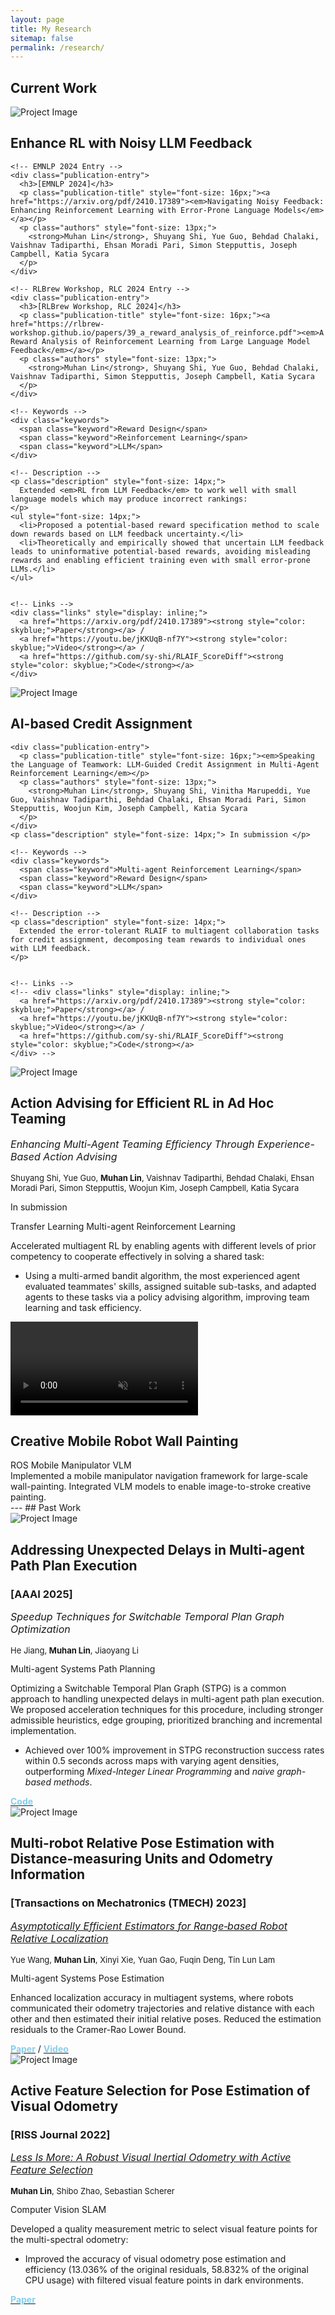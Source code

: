 ```yaml
---
layout: page
title: My Research
sitemap: false
permalink: /research/
---
```


## Current Work
<div class="project">
  <div class="project-image">
    <img src="/assets/img/overview_agent_training.svg" alt="Project Image" class="project-logo">
  </div>
  <div class="project-content">
    <h2>Enhance RL with Noisy LLM Feedback</h2>

    <!-- EMNLP 2024 Entry -->
    <div class="publication-entry">
      <h3>[EMNLP 2024]</h3>
      <p class="publication-title" style="font-size: 16px;"><a href="https://arxiv.org/pdf/2410.17389"><em>Navigating Noisy Feedback: Enhancing Reinforcement Learning with Error-Prone Language Models</em></a></p>
      <p class="authors" style="font-size: 13px;">
        <strong>Muhan Lin</strong>, Shuyang Shi, Yue Guo, Behdad Chalaki, Vaishnav Tadiparthi, Ehsan Moradi Pari, Simon Stepputtis, Joseph Campbell, Katia Sycara
      </p>
    </div>

    <!-- RLBrew Workshop, RLC 2024 Entry -->
    <div class="publication-entry">
      <h3>[RLBrew Workshop, RLC 2024]</h3>
      <p class="publication-title" style="font-size: 16px;"><a href="https://rlbrew-workshop.github.io/papers/39_a_reward_analysis_of_reinforce.pdf"><em>A Reward Analysis of Reinforcement Learning from Large Language Model Feedback</em></a></p>
      <p class="authors" style="font-size: 13px;">
        <strong>Muhan Lin</strong>, Shuyang Shi, Yue Guo, Behdad Chalaki, Vaishnav Tadiparthi, Simon Stepputtis, Joseph Campbell, Katia Sycara
      </p>
    </div>

    <!-- Keywords -->
    <div class="keywords">
      <span class="keyword">Reward Design</span>
      <span class="keyword">Reinforcement Learning</span>
      <span class="keyword">LLM</span>
    </div>

    <!-- Description -->
    <p class="description" style="font-size: 14px;">
      Extended <em>RL from LLM Feedback</em> to work well with small language models which may produce incorrect rankings:
    </p>
    <ul style="font-size: 14px;">
      <li>Proposed a potential-based reward specification method to scale down rewards based on LLM feedback uncertainty.</li>
      <li>Theoretically and empirically showed that uncertain LLM feedback leads to uninformative potential-based rewards, avoiding misleading rewards and enabling efficient training even with small error-prone LLMs.</li>
    </ul>


    <!-- Links -->
    <div class="links" style="display: inline;">
      <a href="https://arxiv.org/pdf/2410.17389"><strong style="color: skyblue;">Paper</strong></a> /
      <a href="https://youtu.be/jKKUqB-nf7Y"><strong style="color: skyblue;">Video</strong></a> /
      <a href="https://github.com/sy-shi/RLAIF_ScoreDiff"><strong style="color: skyblue;">Code</strong></a>
    </div>
  </div>
</div>

<div class="project">
  <div class="project-image">
    <img src="/assets/img/credit-assign.svg" alt="Project Image" class="project-logo">
  </div>
  <div class="project-content">
    <h2>AI-based Credit Assignment</h2>

    <div class="publication-entry">
      <p class="publication-title" style="font-size: 16px;"><em>Speaking the Language of Teamwork: LLM-Guided Credit Assignment in Multi-Agent Reinforcement Learning</em></p>
      <p class="authors" style="font-size: 13px;">
        <strong>Muhan Lin</strong>, Shuyang Shi, Vinitha Marupeddi, Yue Guo, Vaishnav Tadiparthi, Behdad Chalaki, Ehsan Moradi Pari, Simon Stepputtis, Woojun Kim, Joseph Campbell, Katia Sycara
      </p>
    </div>
    <p class="description" style="font-size: 14px;"> In submission </p>

    <!-- Keywords -->
    <div class="keywords">
      <span class="keyword">Multi-agent Reinforcement Learning</span>
      <span class="keyword">Reward Design</span>
      <span class="keyword">LLM</span>
    </div>

    <!-- Description -->
    <p class="description" style="font-size: 14px;">
      Extended the error-tolerant RLAIF to multiagent collaboration tasks for credit assignment, decomposing team rewards to individual ones with LLM feedback.
    </p>


    <!-- Links -->
    <!-- <div class="links" style="display: inline;">
      <a href="https://arxiv.org/pdf/2410.17389"><strong style="color: skyblue;">Paper</strong></a> /
      <a href="https://youtu.be/jKKUqB-nf7Y"><strong style="color: skyblue;">Video</strong></a> /
      <a href="https://github.com/sy-shi/RLAIF_ScoreDiff"><strong style="color: skyblue;">Code</strong></a>
    </div> -->
  </div>
</div>

<div class="project">
  <div class="project-image">
    <img src="/assets/img/ad hoc team.svg" alt="Project Image" class="project-logo">
  </div>

  <div class="project-content">
    <h2>Action Advising for Efficient RL in Ad Hoc Teaming</h2>
    <div class="publication-entry">
      <p class="publication-title" style="font-size: 16px;"><em>Enhancing Multi-Agent Teaming Efficiency Through Experience-Based Action Advising</em></p>
      <p class="authors" style="font-size: 13px;">
        Shuyang Shi, Yue Guo, <strong>Muhan Lin</strong>, Vaishnav Tadiparthi, Behdad Chalaki, Ehsan Moradi Pari, Simon Stepputtis, Woojun Kim, Joseph Campbell, Katia Sycara
      </p>
    </div>
    <p class="description" style="font-size: 14px;"> In submission </p>
    <!-- <a href="link_to_paper" class="paper-link">Paper</a> -->
    <div class="keywords">
      <a class="keyword">Transfer Learning</a>
      <a class="keyword">Multi-agent Reinforcement Learning</a>
      <!-- Add more keywords as needed -->
    </div>
    <p class="description" style="font-size: 14px;"> Accelerated multiagent RL by enabling agents with different levels of prior competency to cooperate effectively in solving a shared task: </p>
    <ul style="font-size: 14px;">
      <li>Using a multi-armed bandit algorithm, the most experienced agent evaluated teammates' skills, assigned suitable sub-tasks, and adapted agents to these tasks via a policy advising algorithm, improving team learning and task efficiency.</li>
    </ul>
  </div>
</div>

<div class="project">
  <div class="project-image">
    <video autoplay loop muted class="project-logo">
      <source src="/assets/video/painting demo.mp4" type="video/mp4">
      Your browser does not support the video tag.
    </video>
  </div>
  <div class="project-content">
    <h2>Creative Mobile Robot Wall Painting</h2>
    <!-- <a href="link_to_paper" class="paper-link">Paper</a> -->
    <div class="keywords">
      <!-- <a href="link_to_related_content" class="keyword">Paper</a> -->
      <a class="keyword">ROS</a>
      <a class="keyword">Mobile Manipulator</a>
      <a class="keyword">VLM</a>
      <!-- Add more keywords as needed -->
    </div>
    Implemented a mobile manipulator navigation framework for large-scale wall-painting. Integrated VLM models to enable image-to-stroke creative painting.
  </div>
</div>
---
## Past Work
<div class="project">
  <div class="project-image">
    <img src="/assets/img/STPG.png" alt="Project Image" class="project-logo">
  </div>
  <div class="project-content">
    <h2>Addressing Unexpected Delays in Multi-agent Path Plan Execution</h2>
    <div class="publication-entry">
      <h3>[AAAI 2025]</h3>
      <p class="publication-title" style="font-size: 16px;"><em>Speedup Techniques for Switchable Temporal Plan Graph Optimization</em></p>
      <p class="authors" style="font-size: 13px;">
        He Jiang, <strong>Muhan Lin</strong>, Jiaoyang Li
      </p>
    </div>
    <div class="keywords">
      <a class="keyword">Multi-agent Systems</a>
      <a class="keyword">Path Planning</a>
      <!-- Add more keywords as needed -->
    </div>
    <p style="font-size: 14px;"> Optimizing a Switchable Temporal Plan Graph (STPG) is a common approach to handling unexpected delays in multi-agent path plan execution. We proposed acceleration techniques for this procedure, including stronger admissible heuristics, edge grouping, prioritized branching and incremental implementation.</p>
    <ul style="font-size: 14px;">
      <li>Achieved over 100% improvement in STPG reconstruction success rates within 0.5 seconds across maps with varying agent densities, outperforming <em>Mixed-Integer Linear Programming</em> and <em>naive graph-based methods</em>.</li>
    </ul>
    <div class="links" style="display: inline;">
      <!-- <a href="https://arxiv.org/pdf/2410.17389"><strong style="color: skyblue;">Paper</strong></a> /
      <a href="https://youtu.be/jKKUqB-nf7Y"><strong style="color: skyblue;">Video</strong></a> / -->
      <a href="https://github.com/DiligentPanda/STPG"><strong style="color: skyblue;">Code</strong></a>
    </div>
  </div>
</div>

<div class="project">
  <div class="project-image">
    <img src="/assets/img/2robot.png" alt="Project Image" class="project-logo">
  </div>
  <div class="project-content">
    <h2>Multi-robot Relative Pose Estimation with Distance-measuring Units and Odometry Information</h2>
    <div class="publication-entry">
      <h3>[Transactions on Mechatronics (TMECH) 2023]</h3>
      <p class="publication-title" style="font-size: 16px;"><a href="https://ieeexplore.ieee.org/stamp/stamp.jsp?tp=&arnumber=10142210"><em>Asymptotically Efficient Estimators for Range‑based Robot Relative Localization</em></a></p>
      <p class="authors" style="font-size: 13px;">
        Yue Wang, <strong>Muhan Lin</strong>, Xinyi Xie, Yuan Gao, Fuqin Deng, Tin Lun Lam
      </p>
    </div>
    <div class="keywords">
      <a class="keyword">Multi-agent Systems</a>
      <a class="keyword">Pose Estimation</a>
      <!-- Add more keywords as needed -->
    </div>
    <p style="font-size: 14px;"> Enhanced localization accuracy in multiagent systems, where robots communicated their odometry trajectories and relative distance with each other and then estimated their initial relative poses. Reduced the estimation residuals to the Cramer-Rao Lower Bound.</p>
    <div class="links" style="display: inline;">
      <a href="https://ieeexplore.ieee.org/stamp/stamp.jsp?tp=&arnumber=10142210"><strong style="color: skyblue;">Paper</strong></a> /
      <a href="https://www.youtube.com/watch?v=kd_uIMl4f6I"><strong style="color: skyblue;">Video</strong></a>
    </div>
  </div>
</div>

<div class="project">
  <div class="project-image">
    <img src="/assets/img/active-feature.jpg" alt="Project Image" class="project-logo">
  </div>
  <div class="project-content">
    <h2>Active Feature Selection for Pose Estimation of Visual Odometry</h2>
    <div class="publication-entry">
      <h3>[RISS Journal 2022]</h3>
      <p class="publication-title" style="font-size: 16px;"><a href="https://riss.ri.cmu.edu/wp-content/uploads/2023/08/CMU-RISS_Working_Papers_Journal-2022-PAPERS.pdf"><em>Less Is More: A Robust Visual Inertial Odometry with Active Feature Selection</em></a></p>
      <p class="authors" style="font-size: 13px;">
        <strong>Muhan Lin</strong>, Shibo Zhao, Sebastian Scherer
      </p>
    </div>
    <div class="keywords">
      <a class="keyword">Computer Vision</a>
      <a class="keyword">SLAM</a>
      <!-- Add more keywords as needed -->
    </div>
    <p style="font-size: 14px;"> Developed a quality measurement metric to select visual feature points for the multi-spectral odometry:</p>
    <ul style="font-size: 14px;">
      <li>Improved the accuracy of visual odometry pose estimation and efficiency (13.036% of the original residuals, 58.832% of the original CPU usage) with filtered visual feature points in dark environments.</li>
    </ul>
    <div class="links" style="display: inline;">
      <a href="https://riss.ri.cmu.edu/wp-content/uploads/2023/08/CMU-RISS_Working_Papers_Journal-2022-PAPERS.pdf"><strong style="color: skyblue;">Paper</strong></a>
    </div>
  </div>
</div>

<!-- **Mechanism Design** -->

<!-- - [Integrated quadruped-hexarotor system: design](/research/hexarotor/#system-design) -->

<!-- <html>
<div>
  <div>
  <img src="hexarotor/assets/img/flight_1.png" style="zoom:5%;" />
  <img src="hexarotor/assets/img/flight_1.png" style="zoom:5%;" />
  <div>
</div>
</html> -->

<!-- **Control and Planning** -->
<!-- - [Path Planning for mobile robots](/research/path-plan/)
<!-- - [Integrated quadruped-hexarotor system: control](/research/hexarotor/#control) -->
<!-- - [Navigation for UR-10 manipulators](/research/ur10-nav/#navigation) -->

<!-- **Collaborative Systems** -->
<!-- - [Large-scale collective behavior manipulation](/research/large_scale/) -->
<!-- - [Active vision scheduling of multi-UGV systems](/research/active_vision/) (dissertation) -->